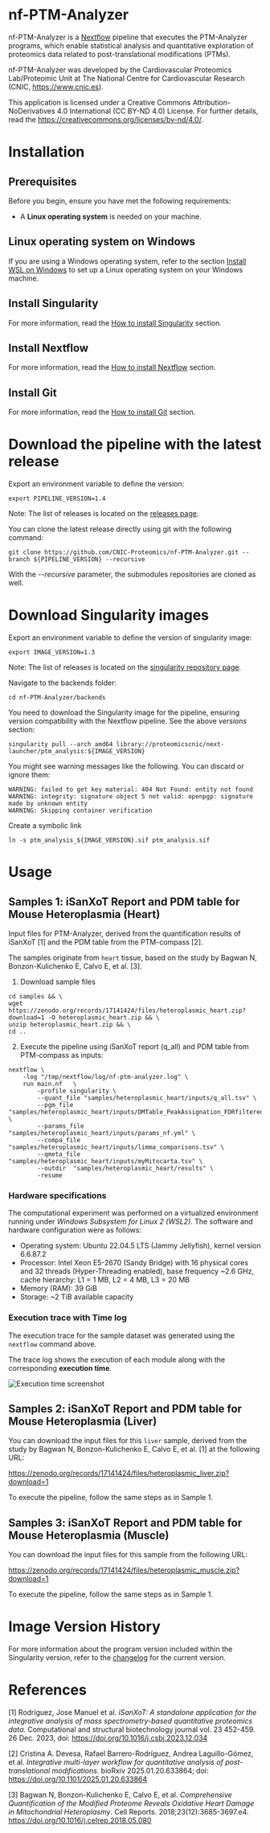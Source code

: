 # nf-PTM-Analyzer

nf-PTM-Analyzer is a [Nextflow](https://www.nextflow.io/) pipeline that executes the PTM-Analyzer programs, which enable statistical analysis and quantitative exploration of proteomics data related to post-translational modifications (PTMs).

nf-PTM-Analyzer was developed by the Cardiovascular Proteomics Lab/Proteomic Unit at The National Centre for Cardiovascular Research (CNIC, https://www.cnic.es).

This application is licensed under a Creative Commons Attribution-NoDerivatives 4.0 International (CC BY-ND 4.0) License. For further details, read the https://creativecommons.org/licenses/by-nd/4.0/.



# Installation

## Prerequisites

Before you begin, ensure you have met the following requirements:

- A **Linux operating system** is needed on your machine.

## Linux operating system on Windows

If you are using a Windows operating system, refer to the section [Install WSL on Windows](docs/WSL.md) to set up a Linux operating system on your Windows machine.

## Install Singularity

For more information, read the [How to install Singularity](docs/SingularityCE.md) section.

## Install Nextflow

For more information, read the [How to install Nextflow](docs/Nextflow.md) section.

## Install Git

For more information, read the [How to install Git](docs/Git.md) section.



# Download the pipeline with the latest release

Export an environment variable to define the version:
```
export PIPELINE_VERSION=1.4
```
Note: The list of releases is located on the [releases page](https://github.com/CNIC-Proteomics/nf-PTM-Analyzer/releases).

You can clone the latest release directly using git with the following command:
```
git clone https://github.com/CNIC-Proteomics/nf-PTM-Analyzer.git --branch ${PIPELINE_VERSION} --recursive
```
With the *--recursive* parameter, the submodules repositories are cloned as well.



# Download Singularity images

Export an environment variable to define the version of singularity image:
```
export IMAGE_VERSION=1.3
```
Note: The list of releases is located on the [singularity repository page](https://cloud.sylabs.io/library/proteomicscnic/next-launcher/ptm_analysis).

Navigate to the backends folder:
```
cd nf-PTM-Analyzer/backends
```

You need to download the Singularity image for the pipeline, ensuring version compatibility with the Nextflow pipeline. See the above *versions* section:
```
singularity pull --arch amd64 library://proteomicscnic/next-launcher/ptm_analysis:${IMAGE_VERSION}
```

You might see warning messages like the following. You can discard or ignore them:

    WARNING: failed to get key material: 404 Not Found: entity not found
    WARNING: integrity: signature object 5 not valid: openpgp: signature made by unknown entity
    WARNING: Skipping container verification

Create a symbolic link
```
ln -s ptm_analysis_${IMAGE_VERSION}.sif ptm_analysis.sif
```



# Usage

## Samples 1: iSanXoT Report and PDM table for Mouse Heteroplasmia (Heart)

Input files for PTM-Analyzer, derived from the quantification results of iSanXoT [1] and the PDM table from the PTM-compass [2].

The samples originate from `heart` tissue, based on the study by Bagwan N, Bonzon-Kulichenko E, Calvo E, et al. [3].

1. Download sample files
```
cd samples && \
wget https://zenodo.org/records/17141424/files/heteroplasmic_heart.zip?download=1 -O heteroplasmic_heart.zip && \
unzip heteroplasmic_heart.zip && \
cd ..
```

2. Execute the pipeline using iSanXoT report (q_all) and PDM table from PTM-compass as inputs:
```
nextflow \
    -log "/tmp/nextflow/log/nf-ptm-analyzer.log" \
    run main.nf   \
        -profile singularity \
        --quant_file "samples/heteroplasmic_heart/inputs/q_all.tsv" \
        --pgm_file "samples/heteroplasmic_heart/inputs/DMTable_PeakAssignation_FDRfiltered_DM0S_PA_T_PeakAssignation_SS_Heart_FDR_PDMTable_GM_J_PGM_Table_pgmFreq.tsv" \
        --params_file "samples/heteroplasmic_heart/inputs/params_nf.yml" \
        --compa_file "samples/heteroplasmic_heart/inputs/limma_comparisons.tsv" \
        --qmeta_file "samples/heteroplasmic_heart/inputs/myMitocarta.tsv" \
        --outdir  "samples/heteroplasmic_heart/results" \
        -resume
```

### Hardware specifications

The computational experiment was performed on a virtualized environment running under *Windows Subsystem for Linux 2 (WSL2)*. The software and hardware configuration were as follows:

* Operating system: Ubuntu 22.04.5 LTS (Jammy Jellyfish), kernel version 6.6.87.2
* Processor: Intel Xeon E5-2670 (Sandy Bridge) with 16 physical cores and 32 threads (Hyper-Threading enabled), base frequency ~2.6 GHz, cache hierarchy: L1 = 1 MB, L2 = 4 MB, L3 = 20 MB
* Memory (RAM): 39 GiB
* Storage: ~2 TiB available capacity

### Execution trace with Time log

The execution trace for the sample dataset was generated using the `nextflow` command above.

The trace log shows the execution of each module along with the corresponding **execution time**.

![Execution time screenshot](docs/images/execution_time_screenshot.png)


## Samples 2: iSanXoT Report and PDM table for Mouse Heteroplasmia (Liver)

You can download the input files for this `liver` sample, derived from the study by Bagwan N, Bonzon-Kulichenko E, Calvo E, et al. [1] at the following URL:

https://zenodo.org/records/17141424/files/heteroplasmic_liver.zip?download=1

To execute the pipeline, follow the same steps as in Sample 1.


## Samples 3: iSanXoT Report and PDM table for Mouse Heteroplasmia (Muscle)

You can download the input files for this sample from the following URL:

https://zenodo.org/records/17141424/files/heteroplasmic_muscle.zip?download=1

To execute the pipeline, follow the same steps as in Sample 1.



# Image Version History

For more information about the program version included within the Singularity version, refer to the [changelog](changelog.md) for the current version.



# References

[1] Rodríguez, Jose Manuel et al. *iSanXoT: A standalone application for the integrative analysis of mass spectrometry-based quantitative proteomics data.* Computational and structural biotechnology journal vol. 23 452-459. 26 Dec. 2023, doi: https://doi.org/10.1016/j.csbj.2023.12.034

[2] Cristina A. Devesa, Rafael Barrero-Rodríguez, Andrea Laguillo-Gómez, et al. *Integrative multi-layer workflow for quantitative analysis of post-translational modifications.* bioRxiv 2025.01.20.633864; doi: https://doi.org/10.1101/2025.01.20.633864

[3] Bagwan N, Bonzon-Kulichenko E, Calvo E, et al. *Comprehensive Quantification of the Modified Proteome Reveals Oxidative Heart Damage in Mitochondrial Heteroplasmy*. Cell Reports. 2018;23(12):3685-3697.e4. https://doi.org/10.1016/j.celrep.2018.05.080
